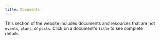 ```yaml
---
title: Documents
---
```

This section of the website includes documents and resources that are not `events`, `plans`, or `posts`.  Click on a document's `title` to see complete details.
